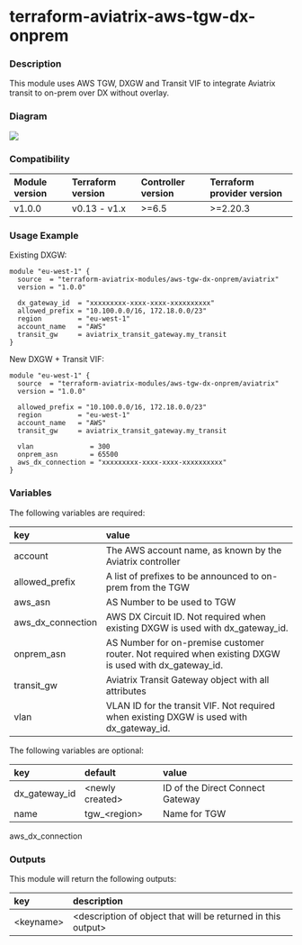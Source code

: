 # terraform-aviatrix-aws-tgw-dx-onprem

### Description
This module uses AWS TGW, DXGW and Transit VIF to integrate Aviatrix transit to on-prem over DX without overlay.

### Diagram
<img src="https://github.com/terraform-aviatrix-modules/terraform-aviatrix-aws-tgw-dx-onprem/blob/main/img/diagram.png?raw=true">

### Compatibility
Module version | Terraform version | Controller version | Terraform provider version
:--- | :--- | :--- | :---
v1.0.0 | v0.13 - v1.x | >=6.5 | >=2.20.3

### Usage Example

Existing DXGW:
```
module "eu-west-1" {
  source  = "terraform-aviatrix-modules/aws-tgw-dx-onprem/aviatrix"
  version = "1.0.0"

  dx_gateway_id  = "xxxxxxxxx-xxxx-xxxx-xxxxxxxxxx"
  allowed_prefix = "10.100.0.0/16, 172.18.0.0/23"
  region         = "eu-west-1"
  account_name   = "AWS"
  transit_gw     = aviatrix_transit_gateway.my_transit
}
```

New DXGW + Transit VIF:
```
module "eu-west-1" {
  source  = "terraform-aviatrix-modules/aws-tgw-dx-onprem/aviatrix"
  version = "1.0.0"

  allowed_prefix = "10.100.0.0/16, 172.18.0.0/23"
  region         = "eu-west-1"
  account_name   = "AWS"
  transit_gw     = aviatrix_transit_gateway.my_transit

  vlan              = 300
  onprem_asn        = 65500
  aws_dx_connection = "xxxxxxxxx-xxxx-xxxx-xxxxxxxxxx"
}
```

### Variables
The following variables are required:

key | value
:--- | :---
account | The AWS account name, as known by the Aviatrix controller
allowed_prefix | A list of prefixes to be announced to on-prem from the TGW
aws_asn | AS Number to be used to TGW
aws_dx_connection | AWS DX Circuit ID. Not required when existing DXGW is used with dx_gateway_id.
onprem_asn | AS Number for on-premise customer router. Not required when existing DXGW is used with dx_gateway_id.
transit_gw | Aviatrix Transit Gateway object with all attributes
vlan | VLAN ID for the transit VIF. Not required when existing DXGW is used with dx_gateway_id.

The following variables are optional:

key | default | value 
:---|:---|:---
dx_gateway_id | \<newly created> | ID of the Direct Connect Gateway
name | tgw_\<region> | Name for TGW

aws_dx_connection

### Outputs
This module will return the following outputs:

key | description
:---|:---
\<keyname> | \<description of object that will be returned in this output>
